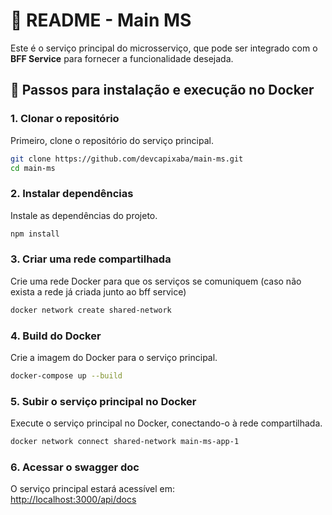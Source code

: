 
# 📖 README - Main MS

Este é o serviço principal do microsserviço, que pode ser integrado com o **BFF Service** para fornecer a funcionalidade desejada.

## 🔧 Passos para instalação e execução no Docker

### 1. Clonar o repositório
Primeiro, clone o repositório do serviço principal.

```bash
git clone https://github.com/devcapixaba/main-ms.git
cd main-ms
```

### 2. Instalar dependências
Instale as dependências do projeto.

```bash
npm install
```

### 3. Criar uma rede compartilhada
Crie uma rede Docker para que os serviços se comuniquem (caso não exista a rede já criada junto ao bff service)

```bash
docker network create shared-network
```

### 4. Build do Docker
Crie a imagem do Docker para o serviço principal.

```bash
docker-compose up --build
```

### 5. Subir o serviço principal no Docker
Execute o serviço principal no Docker, conectando-o à rede compartilhada.

```bash
docker network connect shared-network main-ms-app-1
```

### 6. Acessar o swagger doc
O serviço principal estará acessível em:  
[http://localhost:3000/api/docs](http://localhost:3000/api/docs)
